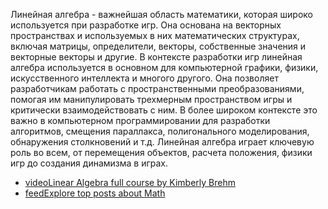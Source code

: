 Линейная алгебра - важнейшая область математики, которая широко используется при разработке игр. Она основана на векторных пространствах и используемых в них математических структурах, включая матрицы, определители, векторы, собственные значения и векторные векторы и другие. В контексте разработки игр линейная алгебра используется в основном для компьютерной графики, физики, искусственного интеллекта и многого другого. Она позволяет разработчикам работать с пространственными преобразованиями, помогая им манипулировать трехмерным пространством игры и критически взаимодействовать с ним. В более широком контексте это важно в компьютерном программировании для разработки алгоритмов, смещения параллакса, полигонального моделирования, обнаружения столкновений и т.д. Линейная алгебра играет ключевую роль во всем, от перемещения объектов, расчета положения, физики игр до создания динамизма в играх.

- [videoLinear Algebra full course by Kimberly Brehm](https://youtube.com/playlist?list=PLl-gb0E4MII03hiCrZa7YqxUMEeEPmZqK&si=_r0WDwh94NKJbs_R)
- [feedExplore top posts about Math](https://app.daily.dev/tags/math?ref=roadmapsh)